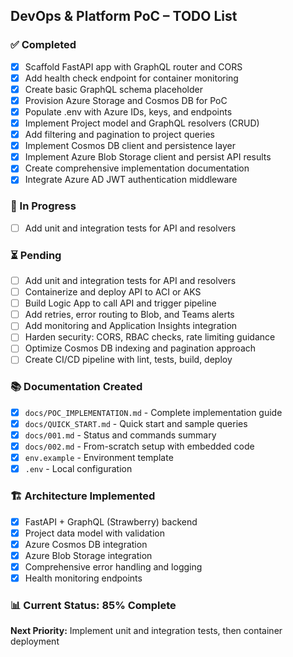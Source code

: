 ## DevOps & Platform PoC – TODO List

### ✅ Completed
- [x] Scaffold FastAPI app with GraphQL router and CORS
- [x] Add health check endpoint for container monitoring
- [x] Create basic GraphQL schema placeholder
- [x] Provision Azure Storage and Cosmos DB for PoC
- [x] Populate .env with Azure IDs, keys, and endpoints
- [x] Implement Project model and GraphQL resolvers (CRUD)
- [x] Add filtering and pagination to project queries
- [x] Implement Cosmos DB client and persistence layer
- [x] Implement Azure Blob Storage client and persist API results
- [x] Create comprehensive implementation documentation
- [x] Integrate Azure AD JWT authentication middleware

### 🔄 In Progress
- [ ] Add unit and integration tests for API and resolvers

### ⏳ Pending
- [ ] Add unit and integration tests for API and resolvers
- [ ] Containerize and deploy API to ACI or AKS
- [ ] Build Logic App to call API and trigger pipeline
- [ ] Add retries, error routing to Blob, and Teams alerts
- [ ] Add monitoring and Application Insights integration
- [ ] Harden security: CORS, RBAC checks, rate limiting guidance
- [ ] Optimize Cosmos DB indexing and pagination approach
- [ ] Create CI/CD pipeline with lint, tests, build, deploy

### 📚 Documentation Created
- [x] `docs/POC_IMPLEMENTATION.md` - Complete implementation guide
- [x] `docs/QUICK_START.md` - Quick start and sample queries
- [x] `docs/001.md` - Status and commands summary
- [x] `docs/002.md` - From-scratch setup with embedded code
- [x] `env.example` - Environment template
- [x] `.env` - Local configuration

### 🏗️ Architecture Implemented
- [x] FastAPI + GraphQL (Strawberry) backend
- [x] Project data model with validation
- [x] Azure Cosmos DB integration
- [x] Azure Blob Storage integration
- [x] Comprehensive error handling and logging
- [x] Health monitoring endpoints

### 📊 Current Status: 85% Complete
**Next Priority:** Implement unit and integration tests, then container deployment
